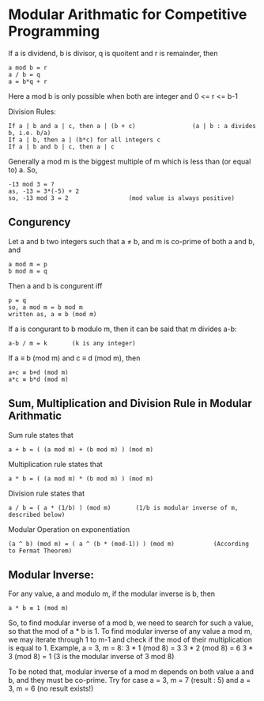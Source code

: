 # Modular Arithmatic for Competitive Programming

If a is dividend, b is divisor, q is quoitent and r is remainder, then
````
a mod b = r
a / b = q
a = b*q + r
````

Here a mod b is only possible when both are integer and 0 <= r <= b-1

Division Rules:
````
If a | b and a | c, then a | (b + c)                (a | b : a divides b, i.e. b/a)
If a | b, then a | (b*c) for all integers c
If a | b and b | c, then a | c
````

Generally a mod m is the biggest multiple of m which is less than (or equal to) a. So,
````
-13 mod 3 = ?
as, -13 = 3*(-5) + 2
so, -13 mod 3 = 2                 (mod value is always positive)
````

## Congurency
Let a and b two integers such that a ≠ b, and m is co-prime of both a and b, and
````
a mod m = p
b mod m = q
````
Then a and b is congurent iff
````
p = q
so, a mod m = b mod m
written as, a ≡ b (mod m)
````
If a is congurant to b modulo m, then it can be said that m divides a-b:
````
a-b / m = k       (k is any integer)
````

If a ≡ b (mod m) and c ≡ d (mod m), then
````
a+c ≡ b+d (mod m)
a*c ≡ b*d (mod m)
````

## Sum, Multiplication and Division Rule in Modular Arithmatic

Sum rule states that
````
a + b = ( (a mod m) + (b mod m) ) (mod m)
````
Multiplication rule states that
````
a * b = ( (a mod m) * (b mod m) ) (mod m)
````
Division rule states that
````
a / b = ( a * (1/b) ) (mod m)       (1/b is modular inverse of m, described below)
````
Modular Operation on exponentiation
````
(a ^ b) (mod m) = ( a ^ (b * (mod-1)) ) (mod m)           (According to Fermat Theorem)
````

## Modular Inverse:
For any value, a and modulo m, if the modular inverse is b, then
````
a * b ≡ 1 (mod m)
````
So, to find modular inverse of a mod b, we need to search for such a value, so that the mod of a * b is 1.
To find modular inverse of any value a mod m, we may iterate through 1 to m-1 and check if the mod of their multiplication
is equal to 1.
Example, a = 3, m = 8:
3 * 1 (mod 8) = 3
3 * 2 (mod 8) = 6
3 * 3 (mod 8) = 1      (3 is the modular inverse of 3 mod 8)

To be noted that, modular inverse of a mod m depends on both value a and b, and they must be co-prime.
Try for case a = 3, m = 7 (result : 5) and a = 3, m = 6 (no result exists!)

